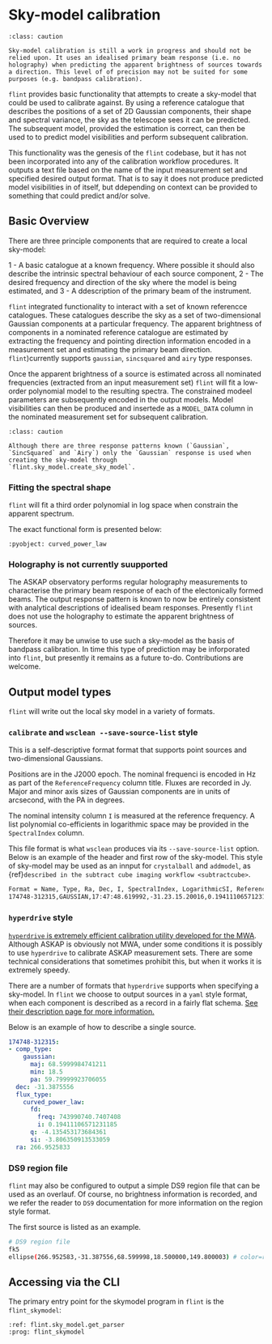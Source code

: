 # Sky-model calibration

```{admonition} Caution
:class: caution

Sky-model calibration is still a work in progress and should not be relied upon. It uses an idealised primary beam response (i.e. no holography) when predicting the apparent brightness of sources towards a direction. This level of of precision may not be suited for some purposes (e.g. bandpass calibration).
```

`flint` provides basic functionality that attempts to create a sky-model that could be used to calibrate against. By using a reference catalogue that describes the positions of a set of 2D Gaussian
components, their shape and spectral variance, the sky as the telescope sees it
can be predicted. The subsequent model, provided the estimation is correct, can then be
used to to predict model visibilities and perform subsequent calibration.

This functionality was the genesis of the `flint` codebase, but it has not been incorporated
into any of the calibration workflow procedures. It outputs a text file based on the name of the input measurement set and specified desired output format. That is to say it does not produce predicted model visibilities in of itself, but ddepending on context can be provided to something that could predict and/or solve.

## Basic Overview

There are three principle components that are required to create a local sky-model:

1 - A basic catalogue at a known frequency. Where possible it should also describe the intrinsic spectral behaviour of each source component,
2 - The desired frequency and direction of the sky where the model is being estimated, and
3 - A ddescription of the primary beam of the instrument.

`flint` integrated functionality to interact with a set of known referencce catalogues. These catalogues describe the sky as a set of two-dimensional Gaussian components at a particular frequency. The apparent brightness of components in a nominated reference catalogue are estimated by extracting the frequency and pointing direction information encoded in a measurement set and estimating the primary beam direction. `flint`)currently supports `gaussian`, `sincsquared` and `airy` type responses.

Once the apparent brightness of a source is estimated across all nominated frequencies (extracted from an input measurement set) `flint` will fit a low-order polynomial model to the resulting spectra. The constrained modeel parameters are subsequently encoded in the output models. Model visibilities can then be produced and insertede as a `MODEL_DATA` column in the nominated measurement set for subsequent calibration.

```{admonition} Caution
:class: caution

Although there are three response patterns known (`Gaussian`, `SincSquared` and `Airy`) only the `Gaussian` response is used when creating the sky-model through
`flint.sky_model.create_sky_model`.
```

### Fitting the spectral shape

`flint` will fit a third order polynomial in log space when constrain the apparent spectrum.

The exact functional form is presented below:

```{literalinclude}  ../../flint/sky_model.py
:pyobject: curved_power_law
```


### Holography is not currently suupported

The ASKAP observatory performs regular holography measurements to characterise the primary beam response of each of the electonically formed beams. The output response pattern is known to now be entirely consistent with analytical descriptions of idealised beam responses. Presently `flint` does not use the holography to estimate the apparent brightness of sources.

Therefore it may be unwise to use such a sky-model as the basis of bandpass calibration. In time this type of prediction may be inforporated into `flint`, but presently it remains as a future to-do. Contributions are welcome.

## Output model types

`flint` will write out the local sky model in a variety of formats.

### `calibrate` and `wsclean --save-source-list` style

This is a self-descriptive format format that supports point sources and two-dimensional Gaussians.

Positions are in the J2000 epoch. The nominal frequenci is encoded in Hz as part of the `ReferenceFrequency` column title. Fluxes are recorded in Jy. Major and minor axis sizes of Gaussian components are in units of arcsecond, with the PA in degrees.

The nominal intensity column `I` is measured at the reference frequency. A list polynomial co-efficients in logarithmic space may be provided in the `SpectralIndex` column.

This file format is what `wsclean` produces via its `--save-source-list` option. Below is an example of the header and first row of the sky-model. This style of sky-model may be used as an innput for `crystalball` and `addmodel`, as {ref}`described in the subtract cube imaging workflow <subtractcube>`.

```bash
Format = Name, Type, Ra, Dec, I, SpectralIndex, LogarithmicSI, ReferenceFrequency='743990740.7407408', MajorAxis, MinorAxis, Orientation
174748-312315,GAUSSIAN,17:47:48.619992,-31.23.15.20016,0.19411106571231185,[-3.806350913533059,-4.135453173684361],true,743990740.7407408,68.5999984741211,68.5999984741211,59.79999923706055,
```

### `hyperdrive` style

[`hyperdrive` is extremely efficient calibration utility developed for the MWA](https://github.com/MWATelescope/mwa_hyperdrive). Although ASKAP is obviously not MWA, under some conditions it is possibly to use `hyperdrive` to calibrate ASKAP measurement sets. There are some technical considerations that sometimes prohibit this, but when it works it is extremely speedy.

There are a number of formats that `hyperdrive` supports when specifying a sky-model. In `flint` we choose to output sources in a `yaml` style format, when each component is described as a record in a fairly flat schema. [See their description page for more information.](https://mwatelescope.github.io/mwa_hyperdrive/defs/source_list_hyperdrive.html)

Below is an example of how to describe a single source.

```yaml
174748-312315:
- comp_type:
    gaussian:
      maj: 68.5999984741211
      min: 18.5
      pa: 59.79999923706055
  dec: -31.3875556
  flux_type:
    curved_power_law:
      fd:
        freq: 743990740.7407408
        i: 0.19411106571231185
      q: -4.135453173684361
      si: -3.806350913533059
  ra: 266.9525833
```

### DS9 region file

`flint` may also be configured to output a simple DS9 region file that can be used as an overlauf. Of course, no brightness information is recorded, and we refer the reader to `DS9` documentation for more information on the region style format.

The first source is listed as an example.

```bash
# DS9 region file
fk5
ellipse(266.952583,-31.387556,68.599998,18.500000,149.800003) # color=red dash=1
```

## Accessing via the CLI

The primary entry point for the skymodel program in `flint` is the `flint_skymodel`:

```{argparse}
:ref: flint.sky_model.get_parser
:prog: flint_skymodel
```

